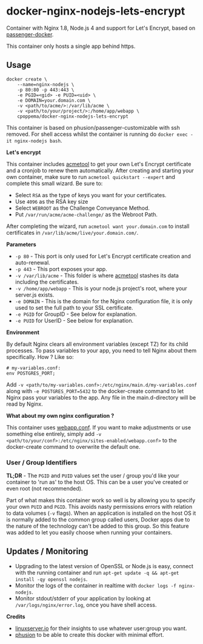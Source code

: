 # docker-nginx-nodejs-lets-encrypt

Container with Nginx 1.8, Node.js 4 and support for Let's Encrypt, based on [passenger-docker](https://github.com/phusion/passenger-docker).

This container only hosts a single app behind https.

## Usage

```
docker create \
    --name=nginx-nodejs \
    -p 80:80 -p 443:443 \
    -e PGID=<gid> -e PUID=<uid> \
    -e DOMAIN=your.domain.com \
    -v <path/to/acme/>:/var/lib/acme \
    -v <path/to/your/project/>:/home/app/webapp \
    cpoppema/docker-nginx-nodejs-lets-encrypt
```

This container is based on phusion/passenger-customizable with ssh removed. For shell access whilst the container is running do `docker exec -it nginx-nodejs bash`.

**Let's encrypt**

This container includes [acmetool](https://github.com/hlandau/acme) to get your own Let's Encrypt certificate and a cronjob to renew them automatically. After creating and starting your own container, make sure to run `acmetool quickstart --expert` and complete this small wizard. Be sure to:

* Select `RSA` as the type of keys you want for your certificates.
* Use `4096` as the RSA key size
* Select `WEBROOT` as the Challenge Conveyance Method.
* Put `/var/run/acme/acme-challenge/` as the Webroot Path.

After completing the wizard, run `acmetool want your.domain.com` to install certificates in `/var/lib/acme/live/your.domain.com/`.

**Parameters**

* `-p 80` - This port is only used for Let's Encrypt certificate creation and auto-renewal.
* `-p 443` - This port exposes your app.
* `-v /var/lib/acme` - This folder is where [acmetool](https://github.com/hlandau/acme) stashes its data including the certificates.
* `-v /home/app/webapp` - This is your node.js project's root, where your server.js exists.
* `-e DOMAIN` - This is the domain for the Nginx configuration file, it is only used to set the full path to your SSL certificate.
* `-e PGID` for GroupID - See below for explanation.
* `-e PUID` for UserID - See below for explanation.

**Environment**

By default Nginx clears all environment variables (except TZ) for its child processes. To pass variables to your app, you need to tell Nginx about them specifically. How ? Like so:

```
# my-variables.conf:
env POSTGRES_PORT;
```

Add `-v <path/to/my-variables.conf>:/etc/nginx/main.d/my-variables.conf` along with `-e POSTGRES_PORT=5432` to the docker-create command to let Nginx pass your variables to the app. Any file in the main.d-directory will be read by Nginx.

**What about my own nginx configuration ?**

This container uses [webapp.conf](./sites-enabled/webapp.conf). If you want to make adjustments or use something else entirely, simply add `-v <path/to/your/conf>:/etc/nginx/sites-enabled/webapp.conf>` to the docker-create command to overwrite the default one.

### User / Group Identifiers

**TL;DR** - The `PGID` and `PUID` values set the user / group you'd like your container to 'run as' to the host OS. This can be a user you've created or even root (not recommended).

Part of what makes this container work so well is by allowing you to specify your own `PUID` and `PGID`. This avoids nasty permissions errors with relation to data volumes (`-v` flags). When an application is installed on the host OS it is normally added to the common group called users, Docker apps due to the nature of the technology can't be added to this group. So this feature was added to let you easily choose when running your containers.

## Updates / Monitoring

* Upgrading to the latest version of OpenSSL or Node.js is easy, connect with the running container and run `apt-get update -q && apt-get install -qy openssl nodejs`.
* Monitor the logs of the container in realtime with `docker logs -f nginx-nodejs`.
* Monitor stdout/stderr of your application by looking at `/var/logs/nginx/error.log`, once you have shell access.


**Credits**
* [linuxserver.io](https://github.com/linuxserver) for their insights to use whatever user:group you want.
* [phusion](https://github.com/phusion/passenger-docker) to be able to create this docker with minimal effort.
